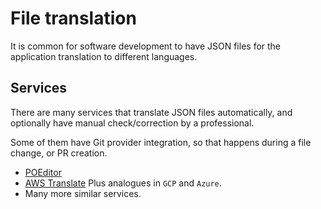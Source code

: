 # File translation

It is common for software development to have JSON files for the application translation to different languages.

## Services

There are many services that translate JSON files automatically, and optionally have manual check/correction by a professional.

Some of them have Git provider integration, so that happens during a file change, or PR creation.

- [POEditor](https://poeditor.com/)
- [AWS Translate](https://aws.amazon.com/blogs/machine-learning/translating-json-documents-using-amazon-translate/)
  Plus analogues in `GCP` and `Azure`.
- Many more similar services.

